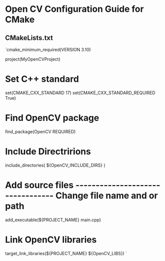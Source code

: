 # Open CV Configuration Guide for CMake


## CMakeLists.txt
`cmake_minimum_required(VERSION 3.10)

project(MyOpenCVProject)

# Set C++ standard
set(CMAKE_CXX_STANDARD 17)
set(CMAKE_CXX_STANDARD_REQUIRED True)

# Find OpenCV package
find_package(OpenCV REQUIRED)

# Include Directririons
include_directories( ${OpenCV_INCLUDE_DIRS} )

# Add source files --------------------------------- Change file name and or path
add_executable(${PROJECT_NAME} main.cpp)

# Link OpenCV libraries
target_link_libraries(${PROJECT_NAME} ${OpenCV_LIBS})
`
